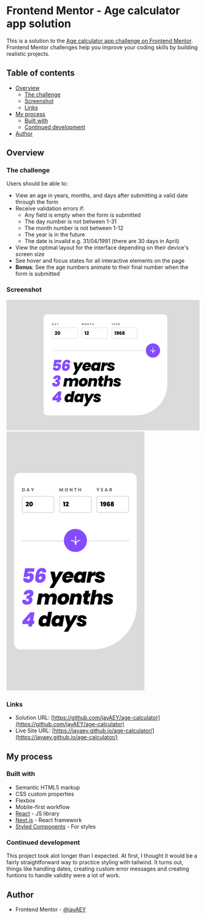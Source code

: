 # Frontend Mentor - Age calculator app solution

This is a solution to the [Age calculator app challenge on Frontend Mentor](https://www.frontendmentor.io/challenges/age-calculator-app-dF9DFFpj-Q). Frontend Mentor challenges help you improve your coding skills by building realistic projects.

## Table of contents

- [Overview](#overview)
  - [The challenge](#the-challenge)
  - [Screenshot](#screenshot)
  - [Links](#links)
- [My process](#my-process)
  - [Built with](#built-with)
  - [Continued development](#continued-development)
- [Author](#author)

## Overview

### The challenge

Users should be able to:

- View an age in years, months, and days after submitting a valid date through the form
- Receive validation errors if:
  - Any field is empty when the form is submitted
  - The day number is not between 1-31
  - The month number is not between 1-12
  - The year is in the future
  - The date is invalid e.g. 31/04/1991 (there are 30 days in April)
- View the optimal layout for the interface depending on their device's screen size
- See hover and focus states for all interactive elements on the page
- **Bonus**: See the age numbers animate to their final number when the form is submitted

### Screenshot

![desktop screenshot](./assets/images/Screenshot2024-03-01at15-13-40FrontendMentorAgecalculatorapp.png)
![mobile screenshot](./assets/images/Screenshot2024-03-01at15-16-14FrontendMentorAgecalculatorapp.png)

### Links

- Solution URL: [https://github.com/jayAEY/age-calculator](https://github.com/jayAEY/age-calculator)
- Live Site URL: [https://jayaey.github.io/age-calculator/](https://jayaey.github.io/age-calculator/)

## My process

### Built with

- Semantic HTML5 markup
- CSS custom properties
- Flexbox
- Mobile-first workflow
- [React](https://reactjs.org/) - JS library
- [Next.js](https://nextjs.org/) - React framework
- [Styled Components](https://styled-components.com/) - For styles

### Continued development

This project took alot longer than I expected. At first, I thought it would be a fairly straightforward way to practice styling with tailwind. It turns out, things like handling dates, creating custom error messages and creating funtions to handle validity were a lot of work.

## Author

- Frontend Mentor - [@jayAEY](https://www.frontendmentor.io/profile/jayAEY)
